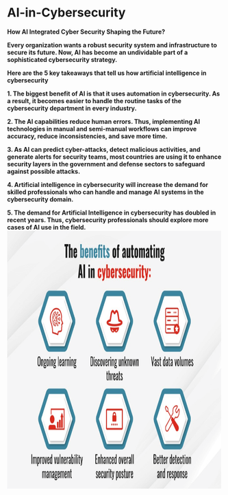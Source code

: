 # AI-in-Cybersecurity
<b>How AI Integrated Cyber Security Shaping the Future?<b>

Every organization wants a robust security system and infrastructure to secure its future. Now, AI has become an undividable part of a sophisticated cybersecurity strategy.

Here are the 5 key takeaways that tell us how artificial intelligence in cybersecurity

<p>1. The biggest benefit of AI is that it uses automation in cybersecurity. As a result, it becomes easier to handle the routine tasks of the cybersecurity department in every industry.
<p>2. The AI capabilities reduce human errors. Thus, implementing AI technologies in manual and semi-manual workflows can improve accuracy, reduce inconsistencies, and save more time.
<p>3. As AI can predict cyber-attacks, detect malicious activities, and generate alerts for security teams, most countries are using it to enhance security layers in the government and defense sectors to safeguard against possible attacks.
<p>4. Artificial intelligence in cybersecurity will increase the demand for skilled professionals who can handle and manage AI systems in the cybersecurity domain.
<p>5. The demand for Artificial Intelligence in cybersecurity has doubled in recent years. Thus, cybersecurity professionals should explore more cases of AI use in the field.

<img src="benefits-of-automating-ai-in-cybersecurity.png" width="500" height="600">
